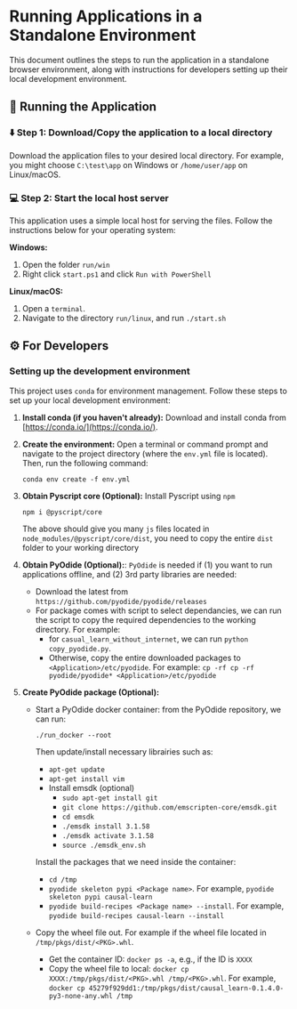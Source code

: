 # Running Applications in a Standalone Environment

This document outlines the steps to run the application in a standalone browser environment, along with instructions for developers setting up their local development environment.

## 🏃 Running the Application 

### ⬇️ Step 1: Download/Copy the application to a local directory

Download the application files to your desired local directory. For example, you might choose `C:\test\app` on Windows or `/home/user/app` on Linux/macOS.

### 💻 Step 2: Start the local host server

This application uses a simple local host for serving the files. Follow the instructions below for your operating system:

**Windows:**

1. Open the folder `run/win`
2. Right click `start.ps1` and click `Run with PowerShell`

**Linux/macOS:**

1. Open a `terminal`.
2. Navigate to the directory `run/linux`, and run `./start.sh`

## ⚙️ For Developers

### Setting up the development environment

This project uses `conda` for environment management.  Follow these steps to set up your local development environment:

1. **Install conda (if you haven't already):**  Download and install conda from [https://conda.io/](https://conda.io/).

2. **Create the environment:** Open a terminal or command prompt and navigate to the project directory (where the `env.yml` file is located). Then, run the following command:
   ```
   conda env create -f env.yml
   ```

3. **Obtain Pyscript core (Optional):** Install Pyscript using `npm`
   ```
   npm i @pyscript/core
   ```
   The above should give you many `js` files located in `node_modules/@pyscript/core/dist`, you need to copy the entire `dist` folder to your working directory

4. **Obtain PyOdide (Optional):**: `PyOdide` is needed if (1) you want to run applications offline, and (2) 3rd party libraries are needed:
   - Download the latest from `https://github.com/pyodide/pyodide/releases`
   - For package comes with script to select dependancies, we can run the script to copy the required dependencies to the working directory. For example:
      * for `casual_learn_without_internet`, we can run `python copy_pyodide.py`. 
      * Otherwise, copy the entire downloaded packages to `<Application>/etc/pyodide`. For example: `cp -rf cp -rf pyodide/pyodide* <Application>/etc/pyodide`

5. **Create PyOdide package (Optional):**
   - Start a PyOdide docker container: from the PyOdide repository, we can run:
      ```
      ./run_docker --root
      ```
      Then update/install necessary librairies such as:
      - `apt-get update`
      - `apt-get install vim`
      - Install emsdk (optional)
          - `sudo apt-get install git`
          - `git clone https://github.com/emscripten-core/emsdk.git`
          - `cd emsdk`
           - `./emsdk install 3.1.58`
           - `./emsdk activate 3.1.58`
           - `source ./emsdk_env.sh`

  
      Install the packages that we need inside the container:
      - `cd /tmp`
      - `pyodide skeleton pypi <Package name>`. For example, `pyodide skeleton pypi causal-learn`
      - `pyodide build-recipes <Package name> --install`. For example, `pyodide build-recipes causal-learn --install`

   - Copy the wheel file out. For example if the wheel file located in `/tmp/pkgs/dist/<PKG>.whl`.
      - Get the container ID: `docker ps -a`, e.g., if the ID is `XXXX`
      - Copy the wheel file to local:  `docker cp XXXX:/tmp/pkgs/dist/<PKG>.whl /tmp/<PKG>.whl`. For example, `docker cp 45279f929dd1:/tmp/pkgs/dist/causal_learn-0.1.4.0-py3-none-any.whl /tmp`